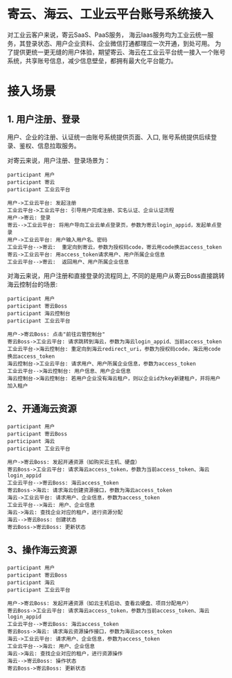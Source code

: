 # 寄云、海云、工业云平台账号系统接入

对工业云客户来说，寄云SaaS、PaaS服务， 海云Iaas服务均为工业云统一服务，其登录状态、用户企业资料、企业微信打通都理应一次开通，到处可用。
为了提供更统一更无缝的用户体验，期望寄云、海云在工业云平台统一接入一个账号系统，共享账号信息，减少信息壁垒，都拥有最大化平台能力。

# 接入场景

## 1. 用户注册、登录

用户、企业的注册、认证统一由账号系统提供页面、入口, 账号系统提供后续登录、鉴权、信息拉取服务。

对寄云来说，用户注册、登录场景为：

```sequence
participant 用户
participant 寄云
participant 工业云平台

用户->工业云平台: 发起注册
工业云平台->工业云平台: 引导用户完成注册、实名认证、企业认证流程
用户->寄云: 登录
寄云-->工业云平台: 将用户导向工业云单点登录页，参数为寄云login_appid，发起单点登录
用户->工业云平台: 用户输入用户名、密码
工业云平台-->寄云:  重定向到寄云，参数为授权码code，寄云用code换出access_token
寄云->工业云平台: 用access_token请求用户、用户所属企业信息
工业云平台-->寄云:  返回用户、用户所属企业信息
```

对海云来说，用户注册和直接登录的流程同上, 不同的是用户从寄云Boss直接跳转海云控制台的场景:

```sequence
participant 用户
participant 寄云Boss
participant 海云控制台
participant 工业云平台

用户->寄云Boss: 点击"前往云管控制台"
寄云Boss->工业云平台: 请求跳转到海云，参数为海云login_appid、当前access_token
工业云平台->海云控制台: 重定向到海云redirect_uri，参数为授权码code，海云用code换出access_token
海云控制台->工业云平台: 请求用户、用户所属企业信息，参数为access_token
工业云平台-->海云控制台: 用户信息、用户企业信息
海云控制台->海云控制台: 若用户企业没有海云租户，则以企业id为key新建租户，并将用户加入租户
```

## 2、开通海云资源

```sequence
participant 用户
participant 寄云Boss
participant 海云
participant 工业云平台

用户->寄云Boss: 发起开通资源（如购买云主机、硬盘）
寄云Boss->工业云平台: 请求海云access_token，参数为当前access_token、海云login_appid
工业云平台-->寄云Boss: 海云access_token
寄云Boss->海云: 请求海云创建资源接口，参数为海云access_token
海云->工业云平台: 请求用户、企业信息，参数为access_token
工业云平台-->海云: 用户、企业信息
海云->海云: 查找企业对应的租户，进行资源分配
海云-->寄云Boss: 创建状态
寄云Boss->寄云Boss: 更新状态
```

## 3、操作海云资源

```sequence
participant 用户
participant 寄云Boss
participant 海云
participant 工业云平台

用户->寄云Boss: 发起开通资源（如云主机启动、查看云硬盘、项目分配用户）
寄云Boss->工业云平台: 请求海云access_token，参数为当前access_token、海云login_appid
工业云平台-->寄云Boss: 海云access_token
寄云Boss->海云: 请求海云资源操作接口，参数为海云access_token
海云->工业云平台: 请求用户、企业信息，参数为access_token
工业云平台-->海云: 用户、企业信息
海云->海云: 查找企业对应的租户，进行资源操作
海云-->寄云Boss: 操作状态
寄云Boss->寄云Boss: 更新状态
```